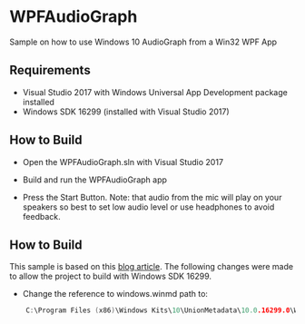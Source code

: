 # WPFAudioGraph
Sample on how to use Windows 10 AudioGraph from a Win32 WPF App

## Requirements
* Visual Studio 2017 with Windows Universal App Development package installed
* Windows SDK 16299 (installed with Visual Studio 2017)

## How to Build

* Open the WPFAudioGraph.sln with Visual Studio 2017

* Build and run the WPFAudioGraph app

* Press the Start Button. Note: that audio from the mic will play on your speakers so best to set low audio level or use headphones to avoid feedback.

## How to Build

This sample is based on this [blog article](https://blogs.windows.com/buildingapps/2017/01/25/calling-windows-10-apis-desktop-application/#lT33KxHF9ZQQCqsi.97]). 
The following changes were made to allow the project to build with Windows SDK 16299.

* Change the reference to windows.winmd path to:

```c++
    C:\Program Files (x86)\Windows Kits\10\UnionMetadata\10.0.16299.0\Windows.winmd
```


